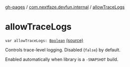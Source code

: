 [gh-pages](../index.md) / [com.nextfaze.devfun.internal](index.md) / [allowTraceLogs](./allow-trace-logs.md)

# allowTraceLogs

`var allowTraceLogs: `[`Boolean`](https://kotlinlang.org/api/latest/jvm/stdlib/kotlin/-boolean/index.html) [(source)](https://github.com/NextFaze/dev-fun/tree/master/devfun-internal/src/main/java/com/nextfaze/devfun/internal/Logging.kt#L15)

Controls trace-level logging. Disabled (`false`) by default.

Enabled automatically when library is a `-SNAPSHOT` build.

